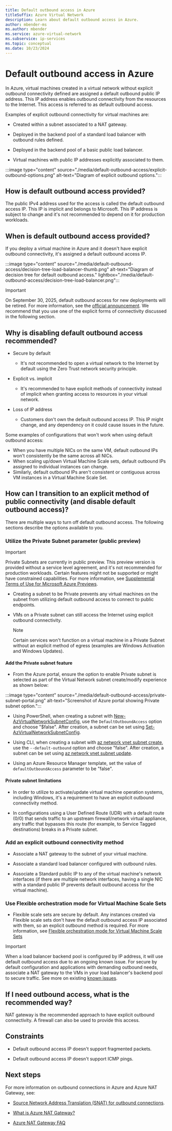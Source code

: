 ```yaml
---
title: Default outbound access in Azure
titleSuffix: Azure Virtual Network
description: Learn about default outbound access in Azure.
author: mbender-ms
ms.author: mbender
ms.service: azure-virtual-network
ms.subservice: ip-services
ms.topic: conceptual
ms.date: 10/23/2024
---
```


# Default outbound access in Azure

In Azure, virtual machines created in a virtual network without explicit outbound connectivity defined are assigned a default outbound public IP address. This IP address enables outbound connectivity from the resources to the Internet. This access is referred to as default outbound access. 

Examples of explicit outbound connectivity for virtual machines are:

* Created within a subnet associated to a NAT gateway.

* Deployed in the backend pool of a standard load balancer with outbound rules defined.

* Deployed in the backend pool of a basic public load balancer.

* Virtual machines with public IP addresses explicitly associated to them.

:::image type="content" source="./media/default-outbound-access/explicit-outbound-options.png" alt-text="Diagram of explicit outbound options.":::

## How is default outbound access provided?

The public IPv4 address used for the access is called the default outbound access IP. This IP is implicit and belongs to Microsoft. This IP address is subject to change and it's not recommended to depend on it for production workloads.

## When is default outbound access provided?

If you deploy a virtual machine in Azure and it doesn't have explicit outbound connectivity, it's assigned a default outbound access IP.

:::image type="content" source="./media/default-outbound-access/decision-tree-load-balancer-thumb.png"  alt-text="Diagram of decision tree for default outbound access." lightbox="./media/default-outbound-access/decision-tree-load-balancer.png":::

>[!Important]
>On September 30, 2025, default outbound access for new deployments will be retired. For more information, see the [official announcement](https://azure.microsoft.com/updates/default-outbound-access-for-vms-in-azure-will-be-retired-transition-to-a-new-method-of-internet-access/).  We recommend that you use one of the explicit forms of connectivity discussed in the following section.

## Why is disabling default outbound access recommended?

* Secure by default
    
    * It's not recommended to open a virtual network to the Internet by default using the Zero Trust network security principle.

* Explicit vs. implicit

    * It's recommended to have explicit methods of connectivity instead of implicit when granting access to resources in your virtual network.

* Loss of IP address

    * Customers don't own the default outbound access IP. This IP might change, and any dependency on it could cause issues in the future.

Some examples of configurations that won't work when using default outbound access:
- When you have multiple NICs on the same VM, default outbound IPs won't consistently be the same across all NICs.
- When scaling up/down Virtual Machine Scale sets, default outbound IPs assigned to individual instances can change.
- Similarly, default outbound IPs aren't consistent or contiguous across VM instances in a Virtual Machine Scale Set.

## How can I transition to an explicit method of public connectivity (and disable default outbound access)?
 
There are multiple ways to turn off default outbound access. The following sections describe the options available to you.
 
### Utilize the Private Subnet parameter (public preview)

> [!IMPORTANT]
> Private Subnets are currently in public preview.
> This preview version is provided without a service level agreement, and it's not recommended for production workloads. Certain features might not be supported or might have constrained capabilities. 
> For more information, see [Supplemental Terms of Use for Microsoft Azure Previews](https://azure.microsoft.com/support/legal/preview-supplemental-terms/).
 
* Creating a subnet to be Private prevents any virtual machines on the subnet from utilizing default outbound access to connect to public endpoints.
 
* VMs on a Private subnet can still access the Internet using explicit outbound connectivity.
 
    > [!NOTE]
    > Certain services won't function on a virtual machine in a Private Subnet without an explicit method of egress (examples are Windows Activation and Windows Updates).
 
#### Add the Private subnet feature
 
* From the Azure portal, ensure the option to enable Private subnet is selected as part of the Virtual Network subnet create/modify experience as shown below:
 
:::image type="content" source="./media/default-outbound-access/private-subnet-portal.png"  alt-text="Screenshot of Azure portal showing Private subnet option.":::
 
* Using PowerShell, when creating a subnet with [New-AzVirtualNetworkSubnetConfig](/powershell/module/az.network/new-azvirtualnetworksubnetconfig), use the `DefaultOutboundAccess` option and choose "$false". After creation, a subnet can be set using [Set-AzVirtualNetworkSubnetConfig](/powershell/module/az.network/set-azvirtualnetworksubnetconfig).

* Using CLI, when creating a subnet with [az network vnet subnet create](/cli/azure/network/vnet/subnet#az-network-vnet-subnet-create), use the `--default-outbound` option and choose "false". After creation, a subnet can be set using [az network vnet subnet update](/cli/azure/network/vnet/subnet?view=azure-cli-latest#az-network-vnet-subnet-update).
 
* Using an Azure Resource Manager template, set the value of `defaultOutboundAccess` parameter to be "false".

#### Private subnet limitations
 
* In order to utilize to activate/update virtual machine operation systems, including Windows, it's a requirement to have an explicit outbound connectivity method.

* In configurations using a User Defined Route (UDR) with a default route (0/0) that sends traffic to an upstream firewall/network virtual appliance, any traffic that bypasses this route (for example, to Service Tagged destinations) breaks in a Private subnet.
 
### Add an explicit outbound connectivity method
 
* Associate a NAT gateway to the subnet of your virtual machine.
 
* Associate a standard load balancer configured with outbound rules.
 
* Associate a Standard public IP to any of the virtual machine's network interfaces (if there are multiple network interfaces, having a single NIC with a standard public IP prevents default outbound access for the virtual machine).
 
### Use Flexible orchestration mode for Virtual Machine Scale Sets
 
* Flexible scale sets are secure by default. Any instances created via Flexible scale sets don't have the default outbound access IP associated with them, so an explicit outbound method is required. For more information, see [Flexible orchestration mode for Virtual Machine Scale Sets](/azure/virtual-machine-scale-sets/virtual-machine-scale-sets-orchestration-modes#what-has-changed-with-flexible-orchestration-mode)
 
>[!Important]
> When a load balancer backend pool is configured by IP address, it will use default outbound access due to an ongoing known issue. For secure by default configuration and applications with demanding outbound needs, associate a NAT gateway to the VMs in your load balancer's backend pool to secure traffic. See more on existing [known issues](../../load-balancer/whats-new.md#known-issues).

## If I need outbound access, what is the recommended way? 

NAT gateway is the recommended approach to have explicit outbound connectivity. A firewall can also be used to provide this access.

## Constraints

* Default outbound access IP doesn't support fragmented packets.

* Default outbound access IP doesn't support ICMP pings.

## Next steps

For more information on outbound connections in Azure and Azure NAT Gateway, see:

* [Source Network Address Translation (SNAT) for outbound connections](../../load-balancer/load-balancer-outbound-connections.md).

* [What is Azure NAT Gateway?](../../nat-gateway/nat-overview.md)

* [Azure NAT Gateway FAQ](../../nat-gateway/faq.yml)
